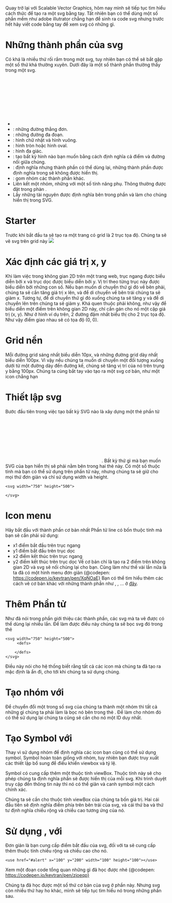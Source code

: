 Quay trở lại với Scalable Vector Graphics, hôm nay mình sẽ tiếp tục tìm hiểu cách thức để tạo ra một svg bằng tay. Tất nhiên bạn có thể dùng một số phần mềm như adobe illutrator chẳng hạn để sinh ra code svg nhưng trước hết hãy viết code bằng tay để xem svg có những gì.
# Những thành phần của svg
Có khá là nhiều thứ rối rắm trong một svg, tuy nhiên bạn có thể sẽ bắt gặp một số thứ khá thường xuyên. Dưới đây là một số thành phần thường thấy trong một svg.

* <svg> : thành phần bao ngoài, định nghĩa một hình svg. SVG chính là đồ họa vector mà <html> là một trang web.
* <line> : những đường thẳng đơn.
* <polyline> : những đường đa đoạn.
* <rect> : hình chữ nhật và hình vuông.
* <ellipse> : hình tròn hoặc hình oval.
*  <polygon> : hình đa giác.
*  <path> : tạo bất kỳ hình nào bạn muốn bằng cách định nghĩa cả điểm và đường nối giữa chúng.
*  <defs> : định nghĩa nhưng thành phần có thể dùng lại, những thành phần được định nghĩa trong <defs> sẽ không được hiển thị.
*  <g> : gom nhóm các thành phần khác.
*  <symbol> Liên kết một nhóm, những với một số tính năng phụ. Thông thường được đặt trong phàn <defs>.
*  <use> Lấy những tài nguyên được định nghĩa bên trong phần <defs> và làm cho chúng hiển thị trong SVG.

# Starter
Trước khi bắt đầu ta sẽ tạo ra một trang có grid là 2 trục tọa độ. Chúng ta sẽ vẽ svg trên grid này
![](https://images.viblo.asia/39ce3662-aab3-4989-b802-098429f88969.png)

# Xác định các giá trị x, y
Khi làm việc trong không gian 2D trên một trang web, trục ngang được biểu diễn bởi x và trục dọc được biểu diễn bởi y. Vị trí theo từng trục này được biểu diễn bởi những con số. Nếu bạn muốn di chuyển thứ gì đó về bên phải, chúng ta sẽ cần tăng giá trị x lên, và để di chuyển về bên trái chúng ta sẽ giảm x. Tương tự, để di chuyển thứ gì đó xuống chúng ta sẽ tăng y và để di chuyển lên trên chúng ta sẽ giảm y.
Khá quen thuộc phải không, như vậy để biểu diễn một điểm trên không gian 2D này, chỉ cần gán cho nó một cặp giá trị (x, y). Như ở hình ví dụ trên, 2 đường đậm nhất biểu thị cho 2 trục tọa độ. Như vậy điểm giao nhau sẽ có tọa độ (0, 0).
# Grid nền
Mỗi đường grid sáng nhất biểu diễn 10px, và những đường grid dày nhất biểu diễn 100px. Vì vậy nếu chúng ta muốn di chuyển một đối tượng xuống dưới từ một đường dày đến đường kế, chúng sẽ tăng vị trí của nó trên trụng y bằng 100px.
 Chúng ta cùng bắt tay vào tạo ra một svg cơ bản, như một icon chẳng hạn
 # Thiết lập svg
 Bước đầu tiên trong việc tạo bất kỳ SVG nào là xây dựng một thẻ phần tử <svg></svg>. Bất kỳ thứ gì mà bạn muốn SVG của bạn hiển thị sẽ phải nằm bên trong hai thẻ này. Có một số thuộc tính mà bạn có thể sử dụng trên phần tử này, nhưng chúng ta sẽ giữ cho mọi thứ đơn giản và chỉ sử dụng width và height.
 
 ```
 <svg width="750" height="500">
 
</svg>
```
# Icon menu
Hãy bắt đầu với thành phần cơ bản nhất <line>
Phần tử line có bốn thuộc tính mà bạn sẽ cần phải sử dụng:

* x1 điểm bắt đầu trên trục ngang
* y1 điểm bắt đầu trên trục dọc
* x2 điểm kết thúc trên trục ngang
* y2 điểm kết thúc trên trục dọc
Về cơ bản chỉ là tạo ra 2 điểm trên không gian 2D và svg sẽ nối chúng lại cho bạn. Cũng làm như thế vài lần nữa là ta đã có một hình menu đơn giản
{@codepen: https://codepen.io/kevtran/pen/XqNOaE}
Bạn có thể tìm hiểu thêm các cách vẽ cơ bản khác với những thành phần như <polyline>, <rect>, <circle> ... ở [đây](https://developer.mozilla.org/en-US/docs/Web/SVG/Tutorial/Basic_Shapes).
    
# Thêm Phần tử <defs>
Như đã nói trong phần giới thiệu các thành phần, các svg mà ta vẽ được có thể dùng lại nhiều lần. Để làm được điều này chúng ta sẽ bọc svg đó trong thẻ <defs></defs>
```
<svg width="750" height="500">
     <defs>
 
    </defs>
</svg>
```

Điều này nói cho hệ thống biết rằng tất cả các icon mà chúng ta đã tạo ra mặc định là ẩn đi, cho tới khi chúng ta sử dụng chúng.

# Tạo nhóm với <g>
Để chuyển đổi một trong số svg của chúng ta thành một nhóm thì tất cả những gì chúng ta phải làm là bọc nó bên trong thẻ <g></g>. Để làm cho nhóm đó có thể sử dụng lại chúng ta cũng sẽ cần cho nó một ID duy nhất.

 # Tạo Symbol với <symbol>
 Thay vì sử dụng nhóm để định nghĩa các icon bạn cũng có thể sử dụng symbol. Symbol hoàn toàn giống với nhóm, tuy nhiên bạn được truy xuất các thiết lập bổ sung để điều khiển viewbox và tỷ lệ.
 
 Symbol có cung cấp thêm một thuộc tính viewBox. Thuộc tính này sẽ cho phép chúng ta định nghĩa phần sẽ được hiển thị của mỗi svg. Khi trình duyệt truy cập đến thông tin này thì nó có thể giãn và canh symbol một cách chính xác.
 
 Chúng ta sẽ cần cho thuộc tính viewBox của chúng ta bốn giá trị. Hai cái đầu tiên sẽ định nghĩa điểm phía trên bên trái của svg, và cái thứ ba và thứ tư định nghĩa chiều rộng và chiều cao tương ứng của nó.
 # Sử dụng <g>, <symbol> với <use>
 Đơn giản là bạn cung cấp điểm bắt đầu của svg, đối với <symbol> ta sẽ cung cấp thêm thuộc tính chiều rộng và chiều cao cho nó.
 ```
 <use href="#alert" x="100" y="200" width="100" height="100"></use>
 ```
 
 Xem một đoạn code tổng quan những gì đã học được nhé
{@codepen:  https://codepen.io/kevtran/pen/zjoeqp}
 
 Chúng ta đã học được một số thứ cơ bản của svg ở phần này. Nhưng svg còn nhiều thứ hay ho khác, mình sẽ tiếp tục tìm hiểu nó trong những phần sau.